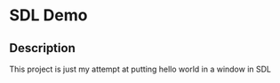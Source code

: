 # SDL Demo

## Description

This project is just my attempt at putting hello world in a window in SDL 
